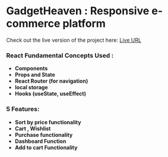 # GadgetHeaven : Responsive e-commerce platform



 Check out the live version of the project here: [Live URL]()

### React Fundamental Concepts Used :
- **Components**
- **Props and State**
- **React Router (for navigation)**
- **local storage**
- **Hooks (useState, useEffect)**
  
### 5 Features:
- **Sort by price functionality**
- **Cart , Wishlist**
- **Purchase functionality**
- **Dashboard Function**
- **Add to cart Functionality**



  



